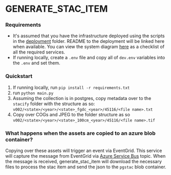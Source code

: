 # GENERATE_STAC_ITEM

### Requirements
- It's assumed that you have the infrastructure deployed using the scripts in the [deployment](/deploy/) folder. README to the deployment will be linked here when available. You can view the system diagram [here](/docs/architecture.png) as a checklist of all the required services.
- If running locally, create a `.env` file and copy all of `dev.env` variables into the `.env` and set them.


### Quickstart
1. If running locally, run `pip install -r requirements.txt`
2. run `python main.py`
3. Assuming the collection is in postgres, copy metadata over to the `stacify` folder with the structure as so: `v002/<state>/<year>/<state>_fgdc_<year>/45116/<file name>.txt`
4. Copy over COGs and JPEG to the folder structure as so `v002/<state>/<year>/<state>_100cm_<year>/45116/<file name>.tif`

### What happens when the assets are copied to an azure blob container?

Copying over these assets will trigger an event via EventGrid. This service will capture the message from EventGrid via [Azure Service Bus](https://docs.microsoft.com/en-us/azure/service-bus-messaging/service-bus-messaging-overview) topic. When the message is received, generate_stac_item will download the necessary files to process the stac item and send the json to the `pgstac` blob container.
